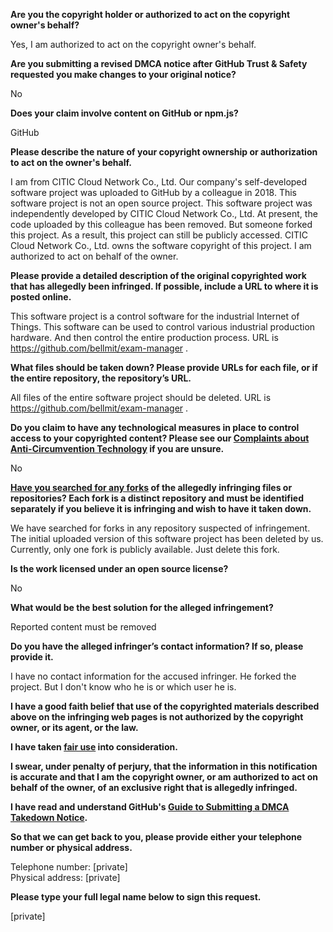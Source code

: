 **Are you the copyright holder or authorized to act on the copyright owner's behalf?**

Yes, I am authorized to act on the copyright owner's behalf.

**Are you submitting a revised DMCA notice after GitHub Trust & Safety requested you make changes to your original notice?**

No

**Does your claim involve content on GitHub or npm.js?**

GitHub

**Please describe the nature of your copyright ownership or authorization to act on the owner's behalf.**

I am from CITIC Cloud Network Co., Ltd. Our company's self-developed software project was uploaded to GitHub by a colleague in 2018. This software project is not an open source project. This software project was independently developed by CITIC Cloud Network Co., Ltd. At present, the code uploaded by this colleague has been removed. But someone forked this project. As a result, this project can still be publicly accessed. CITIC Cloud Network Co., Ltd. owns the software copyright of this project. I am authorized to act on behalf of the owner.

**Please provide a detailed description of the original copyrighted work that has allegedly been infringed. If possible, include a URL to where it is posted online.**

This software project is a control software for the industrial Internet of Things. This software can be used to control various industrial production hardware. And then control the entire production process. URL is https://github.com/bellmit/exam-manager .

**What files should be taken down? Please provide URLs for each file, or if the entire repository, the repository’s URL.**

All files of the entire software project should be deleted. URL is https://github.com/bellmit/exam-manager .

**Do you claim to have any technological measures in place to control access to your copyrighted content? Please see our <a href="https://docs.github.com/articles/guide-to-submitting-a-dmca-takedown-notice#complaints-about-anti-circumvention-technology">Complaints about Anti-Circumvention Technology</a> if you are unsure.**

No

**<a href="https://docs.github.com/articles/dmca-takedown-policy#b-what-about-forks-or-whats-a-fork">Have you searched for any forks</a> of the allegedly infringing files or repositories? Each fork is a distinct repository and must be identified separately if you believe it is infringing and wish to have it taken down.**

We have searched for forks in any repository suspected of infringement. The initial uploaded version of this software project has been deleted by us. Currently, only one fork is publicly available. Just delete this fork.

**Is the work licensed under an open source license?**

No

**What would be the best solution for the alleged infringement?**

Reported content must be removed

**Do you have the alleged infringer’s contact information? If so, please provide it.**

I have no contact information for the accused infringer. He forked the project. But I don't know who he is or which user he is.

**I have a good faith belief that use of the copyrighted materials described above on the infringing web pages is not authorized by the copyright owner, or its agent, or the law.**

**I have taken <a href="https://www.lumendatabase.org/topics/22">fair use</a> into consideration.**

**I swear, under penalty of perjury, that the information in this notification is accurate and that I am the copyright owner, or am authorized to act on behalf of the owner, of an exclusive right that is allegedly infringed.**

**I have read and understand GitHub's <a href="https://docs.github.com/articles/guide-to-submitting-a-dmca-takedown-notice/">Guide to Submitting a DMCA Takedown Notice</a>.**

**So that we can get back to you, please provide either your telephone number or physical address.**

Telephone number: [private]  
Physical address: [private]  

**Please type your full legal name below to sign this request.**

[private]  
